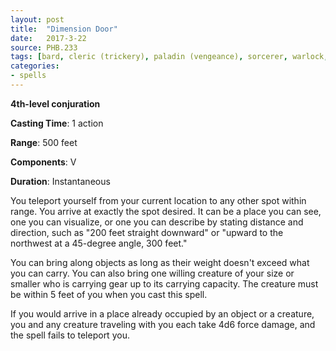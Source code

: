 ```yaml
---
layout: post
title:  "Dimension Door"
date:   2017-3-22
source: PHB.233
tags: [bard, cleric (trickery), paladin (vengeance), sorcerer, warlock, wizard, level4, conjuration]
categories:
- spells
---
```


**4th-level conjuration**

**Casting Time**: 1 action

**Range**: 500 feet

**Components**: V

**Duration**: Instantaneous

You teleport yourself from your current location to any other spot within range. You arrive at exactly the spot desired. It can be a place you can see, one you can visualize, or one you can describe by stating distance and direction, such as "200 feet straight downward" or "upward to the northwest at a 45-degree angle, 300 feet."

You can bring along objects as long as their weight doesn't exceed what you can carry. You can also bring one willing creature of your size or smaller who is carrying gear up to its carrying capacity. The creature must be within 5 feet of you when you cast this spell.

If you would arrive in a place already occupied by an object or a creature, you and any creature traveling with you each take 4d6 force damage, and the spell fails to teleport you.
